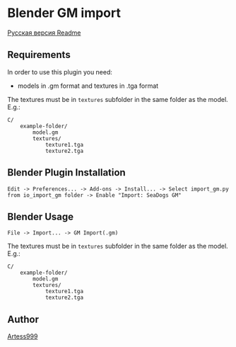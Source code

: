 # Blender GM import

[Русская версия Readme](https://github.com/storm-devs/storm-engine/blob/develop/tools/blender-gm-import/README_RUS.md)

## Requirements

In order to use this plugin you need:

- models in .gm format and textures in .tga format

The textures must be in ``textures`` subfolder in the same folder as the model.
E.g.:
```
C/
    example-folder/
        model.gm
        textures/
            texture1.tga
            texture2.tga
```

## Blender Plugin Installation
```
Edit -> Preferences... -> Add-ons -> Install... -> Select import_gm.py from io_import_gm folder -> Enable "Import: SeaDogs GM"
```

## Blender Usage
```
File -> Import... -> GM Import(.gm)
```

The textures must be in ``textures`` subfolder in the same folder as the model.
E.g.:
```
C/
    example-folder/
        model.gm
        textures/
            texture1.tga
            texture2.tga
```

## Author

[Artess999](https://github.com/Artess999)

